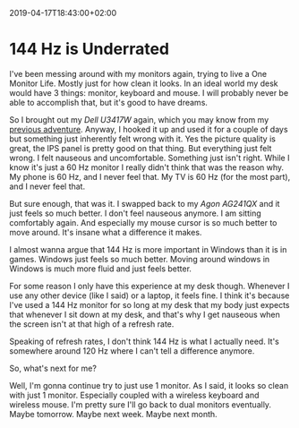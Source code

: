 2019-04-17T18:43:00+02:00
# 144 Hz is Underrated

I've been messing around with my monitors again, trying to live a One Monitor Life. Mostly just for how clean it looks. In an ideal world my desk would have 3 things: monitor, keyboard and mouse. I will probably never be able to accomplish that, but it's good to have dreams.

So I brought out my _Dell U3417W_ again, which you may know from my [previous adventure](https://lambdan.se/232-no-more-ultrawide). 
Anyway, I hooked it up and used it for a couple of days but something just inherently felt wrong with it.
Yes the picture quality is great, the IPS panel is pretty good on that thing. But everything just felt wrong. I felt nauseous and uncomfortable. Something just isn't right.
While I know it's just a 60 Hz monitor I really didn't think that was the reason why. My phone is 60 Hz, and I never feel that. My TV is 60 Hz (for the most part), and I never feel that. 

But sure enough, that was it. I swapped back to my _Agon AG241QX_ and it just feels so much better. I don't feel nauseous anymore. I am sitting comfortably again. And especially my mouse cursor is so much better to move around. It's insane what a difference it makes.

I almost wanna argue that 144 Hz is more important in Windows than it is in games. Windows just feels so much better. Moving around windows in Windows is much more fluid and just feels better.

For some reason I only have this experience at my desk though. Whenever I use any other device (like I said) or a laptop, it feels fine. 
I think it's because I've used a 144 Hz monitor for so long at my desk that my body just expects that whenever I sit down at my desk, and that's why I get nauseous when the screen isn't at that high of a refresh rate.

Speaking of refresh rates, I don't think 144 Hz is what I actually need. It's somewhere around 120 Hz where I can't tell a difference anymore.

So, what's next for me?

Well, I'm gonna continue try to just use 1 monitor. As I said, it looks so clean with just 1 monitor. Especially coupled with a wireless keyboard and wireless mouse.
I'm pretty sure I'll go back to dual monitors eventually. Maybe tomorrow. Maybe next week. Maybe next month.